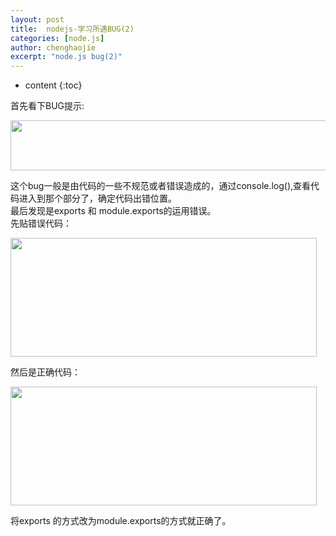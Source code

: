 ```yaml
---
layout: post
title:  nodejs-学习所遇BUG(2)
categories: [node.js]
author: chenghaojie
excerpt: "node.js bug(2)"
---
```



* content
{:toc}


首先看下BUG提示:

<img class="" title="node.js" src="https://raw.githubusercontent.com/ichenghaojie/ichenghaojie.github.io/master/images/nodejs-bug-2-1.png" alt="" width="630" height="80" />

这个bug一般是由代码的一些不规范或者错误造成的，通过console.log(),查看代码进入到那个部分了，确定代码出错位置。<br/>
最后发现是exports 和 module.exports的运用错误。<br/>
先贴错误代码：

<img class="" title="node.js" src="https://raw.githubusercontent.com/ichenghaojie/ichenghaojie.github.io/master/images/nodejs-bug-2-2.png" alt="" width="490" height="190" />

然后是正确代码：

<img class="" title="node.js" src="https://raw.githubusercontent.com/ichenghaojie/ichenghaojie.github.io/master/images/nodejs-bug-2-3.png" alt="" width="490" height="190" />

将exports 的方式改为module.exports的方式就正确了。